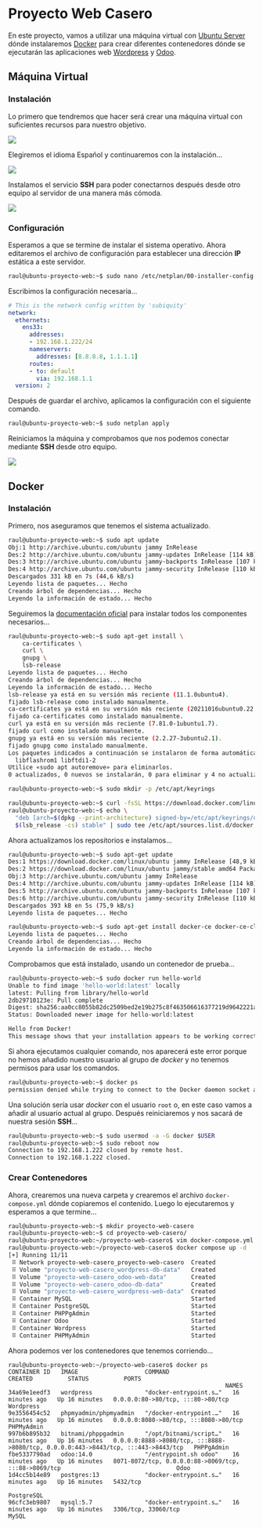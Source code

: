 # Proyecto Web Casero

En este proyecto, vamos a utilizar una máquina virtual con [Ubuntu Server](https://ubuntu.com/download/server) dónde instalaremos [Docker](https://www.docker.com/) para crear diferentes contenedores dónde se ejecutarán las aplicaciones web [Wordpress](https://wordpress.org/) y [Odoo](https://www.odoo.com/es_ES). 

## Máquina Virtual

### Instalación

Lo primero que tendremos que hacer será crear una máquina virtual con suficientes recursos para nuestro objetivo.

![](assets/1.png)

Elegiremos el idioma Español y continuaremos con la instalación...

![](assets/2.png)

Instalamos el servicio **SSH** para poder conectarnos después desde otro equipo al servidor de una manera más cómoda.

![](assets/3.png)

### Configuración

Esperamos a que se termine de instalar el sistema operativo. Ahora editaremos el archivo de configuración para establecer una dirección **IP** estática a este servidor.

```bash
raul@ubuntu-proyecto-web:~$ sudo nano /etc/netplan/00-installer-config.yaml
```

Escribimos la configuración necesaria...

```yaml
# This is the network config written by 'subiquity'
network:
  ethernets:
    ens33:
      addresses:
      - 192.168.1.222/24
      nameservers:
        addresses: [8.8.8.8, 1.1.1.1]
      routes:
      - to: default
        via: 192.168.1.1
  version: 2
```

Después de guardar el archivo, aplicamos la configuración con el siguiente comando.

```bash
raul@ubuntu-proyecto-web:~$ sudo netplan apply
```

Reiniciamos la máquina y comprobamos que nos podemos conectar mediante **SSH** desde otro equipo.

![](assets/4.png)

## Docker

### Instalación

Primero, nos aseguramos que tenemos el sistema actualizado.

```bash
raul@ubuntu-proyecto-web:~$ sudo apt update
Obj:1 http://archive.ubuntu.com/ubuntu jammy InRelease
Des:2 http://archive.ubuntu.com/ubuntu jammy-updates InRelease [114 kB]
Des:3 http://archive.ubuntu.com/ubuntu jammy-backports InRelease [107 kB]
Des:4 http://archive.ubuntu.com/ubuntu jammy-security InRelease [110 kB]
Descargados 331 kB en 7s (44,6 kB/s)
Leyendo lista de paquetes... Hecho
Creando árbol de dependencias... Hecho
Leyendo la información de estado... Hecho
```

Seguiremos la [documentación oficial](https://docs.docker.com/engine/install/ubuntu/) para instalar todos los componentes necesarios... 

```bash
raul@ubuntu-proyecto-web:~$ sudo apt-get install \
    ca-certificates \
    curl \
    gnupg \
    lsb-release
Leyendo lista de paquetes... Hecho
Creando árbol de dependencias... Hecho
Leyendo la información de estado... Hecho
lsb-release ya está en su versión más reciente (11.1.0ubuntu4).
fijado lsb-release como instalado manualmente.
ca-certificates ya está en su versión más reciente (20211016ubuntu0.22.04.1).
fijado ca-certificates como instalado manualmente.
curl ya está en su versión más reciente (7.81.0-1ubuntu1.7).
fijado curl como instalado manualmente.
gnupg ya está en su versión más reciente (2.2.27-3ubuntu2.1).
fijado gnupg como instalado manualmente.
Los paquetes indicados a continuación se instalaron de forma automática y ya no son necesarios.
  libflashrom1 libftdi1-2
Utilice «sudo apt autoremove» para eliminarlos.
0 actualizados, 0 nuevos se instalarán, 0 para eliminar y 4 no actualizados.

raul@ubuntu-proyecto-web:~$ sudo mkdir -p /etc/apt/keyrings

raul@ubuntu-proyecto-web:~$ curl -fsSL https://download.docker.com/linux/ubuntu/gpg | sudo gpg --dearmor -o /etc/apt/keyrings/docker.gpg
raul@ubuntu-proyecto-web:~$ echo \
  "deb [arch=$(dpkg --print-architecture) signed-by=/etc/apt/keyrings/docker.gpg] https://download.docker.com/linux/ubuntu \
  $(lsb_release -cs) stable" | sudo tee /etc/apt/sources.list.d/docker.list > /dev/null
```

Ahora actualizamos los repositorios e instalamos...

```bash
raul@ubuntu-proyecto-web:~$ sudo apt-get update
Des:1 https://download.docker.com/linux/ubuntu jammy InRelease [48,9 kB]
Des:2 https://download.docker.com/linux/ubuntu jammy/stable amd64 Packages [12,7 kB]
Obj:3 http://archive.ubuntu.com/ubuntu jammy InRelease
Des:4 http://archive.ubuntu.com/ubuntu jammy-updates InRelease [114 kB]
Des:5 http://archive.ubuntu.com/ubuntu jammy-backports InRelease [107 kB]
Des:6 http://archive.ubuntu.com/ubuntu jammy-security InRelease [110 kB]
Descargados 393 kB en 5s (75,9 kB/s)
Leyendo lista de paquetes... Hecho

raul@ubuntu-proyecto-web:~$ sudo apt-get install docker-ce docker-ce-cli containerd.io docker-compose-plugin
Leyendo lista de paquetes... Hecho
Creando árbol de dependencias... Hecho
Leyendo la información de estado... Hecho
```

Comprobamos que está instalado, usando un contenedor de prueba...

```bash
raul@ubuntu-proyecto-web:~$ sudo docker run hello-world
Unable to find image 'hello-world:latest' locally
latest: Pulling from library/hello-world
2db29710123e: Pull complete
Digest: sha256:aa0cc8055b82dc2509bed2e19b275c8f463506616377219d9642221ab53cf9fe
Status: Downloaded newer image for hello-world:latest

Hello from Docker!
This message shows that your installation appears to be working correctly.
```

Si ahora ejecutamos cualquier comando, nos aparecerá este error porque no hemos añadido nuestro usuario al grupo de *docker* y no tenemos permisos para usar los comandos.

```bash
raul@ubuntu-proyecto-web:~$ docker ps
permission denied while trying to connect to the Docker daemon socket at unix:///var/run/docker.sock: Get "http://%2Fvar%2Frun%2Fdocker.sock/v1.24/containers/json": dial unix /var/run/docker.sock: connect: permission denied
```

Una solución sería usar *docker* con el usuario `root` o, en este caso vamos a añadir al usuario actual al grupo. Después reiniciaremos y nos sacará de nuestra sesión **SSH**...

```bash
raul@ubuntu-proyecto-web:~$ sudo usermod -a -G docker $USER
raul@ubuntu-proyecto-web:~$ sudo reboot now
Connection to 192.168.1.222 closed by remote host.
Connection to 192.168.1.222 closed.
```

### Crear Contenedores

Ahora, crearemos una nueva carpeta y crearemos el archivo `docker-compose.yml` dónde copiaremos el contenido. Luego lo ejecutaremos y esperamos a que termine...

```bash
raul@ubuntu-proyecto-web:~$ mkdir proyecto-web-casero
raul@ubuntu-proyecto-web:~$ cd proyecto-web-casero/
raul@ubuntu-proyecto-web:~/proyecto-web-casero$ vim docker-compose.yml
raul@ubuntu-proyecto-web:~/proyecto-web-casero$ docker compose up -d
[+] Running 11/11
 ⠿ Network proyecto-web-casero_proyecto-web-casero  Created                                                        0.1s
 ⠿ Volume "proyecto-web-casero_wordpress-db-data"   Created                                                        0.0s
 ⠿ Volume "proyecto-web-casero_odoo-web-data"       Created                                                        0.0s
 ⠿ Volume "proyecto-web-casero_odoo-db-data"        Created                                                        0.0s
 ⠿ Volume "proyecto-web-casero_wordpress-web-data"  Created                                                        0.0s
 ⠿ Container MySQL                                  Started                                                        4.0s
 ⠿ Container PostgreSQL                             Started                                                        4.0s
 ⠿ Container PHPPgAdmin                             Started                                                        8.1s
 ⠿ Container Odoo                                   Started                                                        4.8s
 ⠿ Container Wordpress                              Started                                                        8.0s
 ⠿ Container PHPMyAdmin                             Started                                                        8.0s
```

Ahora podemos ver los contenedores que tenemos corriendo...

```docker
raul@ubuntu-proyecto-web:~/proyecto-web-casero$ docker ps
CONTAINER ID   IMAGE                   COMMAND                  CREATED          STATUS          PORTS
                                                              NAMES
34a69e1eedf3   wordpress               "docker-entrypoint.s…"   16 minutes ago   Up 16 minutes   0.0.0.0:80->80/tcp, :::80->80/tcp                                                    Wordpress
9e3556454c52   phpmyadmin/phpmyadmin   "/docker-entrypoint.…"   16 minutes ago   Up 16 minutes   0.0.0.0:8080->80/tcp, :::8080->80/tcp                                                PHPMyAdmin
997b6b895b32   bitnami/phppgadmin      "/opt/bitnami/script…"   16 minutes ago   Up 16 minutes   0.0.0.0:8888->8080/tcp, :::8888->8080/tcp, 0.0.0.0:443->8443/tcp, :::443->8443/tcp   PHPPgAdmin
fbe5337790ad   odoo:14.0               "/entrypoint.sh odoo"    16 minutes ago   Up 16 minutes   8071-8072/tcp, 0.0.0.0:88->8069/tcp, :::88->8069/tcp                                 Odoo
1d4cc5b14e89   postgres:13             "docker-entrypoint.s…"   16 minutes ago   Up 16 minutes   5432/tcp
                                                              PostgreSQL
96cfc3eb9807   mysql:5.7               "docker-entrypoint.s…"   16 minutes ago   Up 16 minutes   3306/tcp, 33060/tcp                                                                  MySQL
```